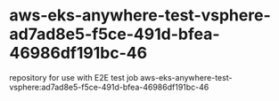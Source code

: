 # aws-eks-anywhere-test-vsphere-ad7ad8e5-f5ce-491d-bfea-46986df191bc-46
repository for use with E2E test job aws-eks-anywhere-test-vsphere:ad7ad8e5-f5ce-491d-bfea-46986df191bc-46
